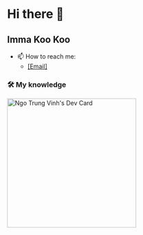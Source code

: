 # Hi there 👋

## Imma Koo Koo
- 📫 How to reach me:
    - <a href="mailto:vinhtrungngo1907@gmail.com">[Email]</a>

### 🛠 My knowledge




<!---
vinhngo1907/vinhngo1907 is a ✨ special ✨ repository because its `README.md` (this file) appears on your GitHub profile.
You can click the Preview link to take a look at your changes.
--->

<a href="https://app.daily.dev/vinhngo9907"><img src="https://api.daily.dev/devcards/830d9ce27c764560a7c7b3a51c3db94e.png?r=c4o" width="300" alt="Ngo Trung Vinh's Dev Card"/></a>
